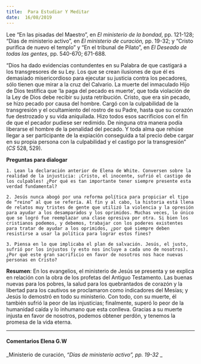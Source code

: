 ```yaml
---
title:  Para Estudiar Y Meditar
date:  16/08/2019
---
```


Lee “En las pisadas del Maestro”, en _El ministerio de la bondad_, pp. 121-128; “Días de ministerio activo”, en _El ministerio de curación,_ pp. 19-32; y “Cristo purifica de nuevo el templo” y “En el tribunal de Pilato”, en _El Deseado de todas las gentes_, pp. 540-670; 671-688.

“Dios ha dado evidencias contundentes en su Palabra de que castigará a los transgresores de su Ley. Los que se crean ilusiones de que él es demasiado misericordioso para ejecutar su justicia contra los pecadores, sólo tienen que mirar a la cruz del Calvario. La muerte del inmaculado Hijo de Dios testifica que ‘la paga del pecado es muerte’, que toda violación de la Ley de Dios debe recibir su justa retribución. Cristo, que era sin pecado, se hizo pecado por causa del hombre. Cargó con la culpabilidad de la transgresión y el ocultamiento del rostro de su Padre, hasta que su corazón fue destrozado y su vida aniquilada. Hizo todos esos sacrificios con el fin de que el pecador pudiese ser redimido. De ninguna otra manera podía liberarse el hombre de la penalidad del pecado. Y toda alma que rehúse llegar a ser participante de la expiación conseguida a tal precio debe cargar en su propia persona con la culpabilidad y el castigo por la transgresión” (_CS_ 528, 529).

**Preguntas para dialogar**

`1. Lean la declaración anterior de Elena de White. Conversen sobre la realidad de la injusticia: ¡Cristo, el inocente, sufrió el castigo de los culpables! ¿Por qué es tan importante tener siempre presente esta verdad fundamental?`

`2. Jesús nunca abogó por una reforma política para propiciar el tipo de “reino” al que se refería. Al fin y al cabo, la historia está llena de relatos muy tristes de gente que utilizó la violencia y la opresión para ayudar a los desamparados y los oprimidos. Muchas veces, lo único que se logró fue reemplazar una clase opresiva por otra. Si bien los cristianos podemos, y debemos, trabajar con los poderes existentes para tratar de ayudar a los oprimidos, ¿por qué siempre deben resistirse a usar la política para lograr estos fines?`

`3. Piensa en lo que implicaba el plan de salvación. Jesús, el justo, sufrió por los injustos (y esto nos incluye a cada uno de nosotros). ¿Por qué este gran sacrificio en favor de nosotros nos hace nuevas personas en Cristo?`

**Resumen**:  En los evangelios, el ministerio de Jesús se presenta y se explica en relación con la obra de los profetas del Antiguo Testamento. Las buenas nuevas para los pobres, la salud para los quebrantados de corazón y la libertad para los cautivos se proclamaron como indicadores del Mesías; y Jesús lo demostró en todo su ministerio. Con todo, con su muerte, él también sufrió la peor de las injusticias; finalmente, superó lo peor de la humanidad caída y lo inhumano que esta conlleva. Gracias a su muerte injusta en favor de nosotros, podemos obtener perdón, y tenemos la promesa de la vida eterna.

---

#### Comentarios Elena G.W

_Ministerio de curación, _“Días de ministerio activo”, pp. 19-32_ _